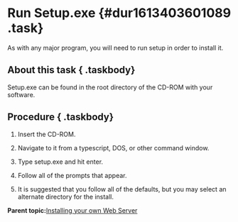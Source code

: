 # Run Setup.exe {#dur1613403601089 .task}

As with any major program, you will need to run setup in order to install it.

## About this task { .taskbody}

Setup.exe can be found in the root directory of the CD-ROM with your software.

## Procedure { .taskbody}

1.  Insert the CD-ROM.

2.  Navigate to it from a typescript, DOS, or other command window.

3.  Type setup.exe and hit enter.

4.  Follow all of the prompts that appear.

5.  It is suggested that you follow all of the defaults, but you may select an alternate directory for the install.


**Parent topic:**[Installing your own Web Server](sll1613403600978.md)

